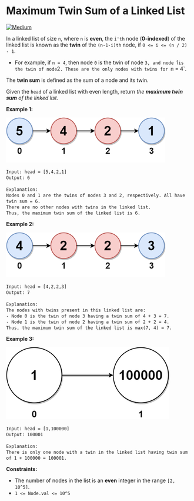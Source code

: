 # Maximum Twin Sum of a Linked List

[![Medium](https://img.shields.io/badge/Difficulty-Medium-Yellow.svg)](https://github.com/aminariana/leetcode)

In a linked list of size `n`, where `n` is **even**, the `i'th` node (**0-indexed**) of the linked list is known as the **twin** of the `(n-1-i)th` node, if `0 <= i <= (n / 2) - 1`.

- For example, if `n = 4`, then node `0` is the twin of node `3, and node `1` is the twin of node `2`. These are the only nodes with twins for `n = 4`.

The **twin sum** is defined as the sum of a node and its twin.

Given the `head` of a linked list with even length, return *the **maximum twin sum** of the linked list*.

 

**Example 1:**

![eg1](eg1.png)

```
Input: head = [5,4,2,1]
Output: 6

Explanation:
Nodes 0 and 1 are the twins of nodes 3 and 2, respectively. All have twin sum = 6.
There are no other nodes with twins in the linked list.
Thus, the maximum twin sum of the linked list is 6. 
```
**Example 2:**

![eg2](eg2.png)

```
Input: head = [4,2,2,3]
Output: 7

Explanation:
The nodes with twins present in this linked list are:
- Node 0 is the twin of node 3 having a twin sum of 4 + 3 = 7.
- Node 1 is the twin of node 2 having a twin sum of 2 + 2 = 4.
Thus, the maximum twin sum of the linked list is max(7, 4) = 7. 
```
**Example 3:**

![eg3](eg3.png)

```
Input: head = [1,100000]
Output: 100001

Explanation:
There is only one node with a twin in the linked list having twin sum of 1 + 100000 = 100001.
```

**Constraints:**

- The number of nodes in the list is an **even** integer in the range `[2, 10^5]`.
- `1 <= Node.val <= 10^5`